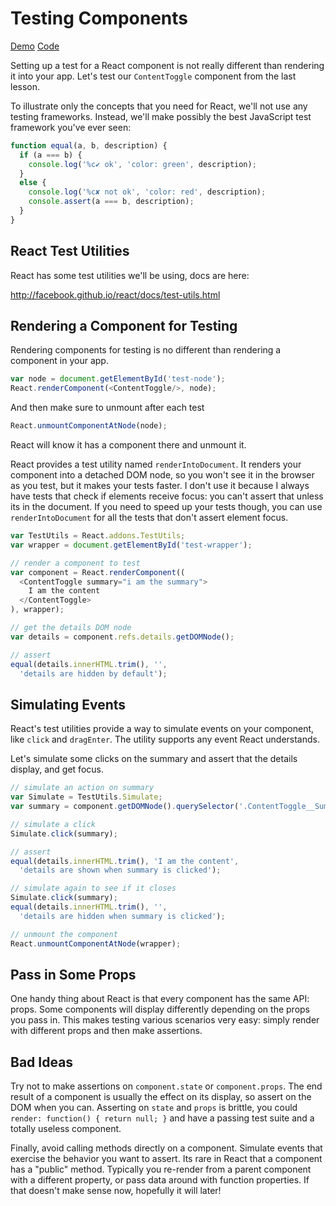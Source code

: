 Testing Components
==================

[Demo](http://rpflorence.github.io/react-training/code/ContentToggler/test-runner.html)
[Code](../code/ContentToggler/tests.js)

Setting up a test for a React component is not really different than
rendering it into your app. Let's test our `ContentToggle` component
from the last lesson.

To illustrate only the concepts that you need for React, we'll not use
any testing frameworks. Instead, we'll make possibly the best JavaScript
test framework you've ever seen:

```js
function equal(a, b, description) {
  if (a === b) {
    console.log('%c✔︎ ok', 'color: green', description);
  }
  else {
    console.log('%c✘ not ok', 'color: red', description);
    console.assert(a === b, description);
  }
}
```

React Test Utilities
--------------------

React has some test utilities we'll be using, docs are here:

http://facebook.github.io/react/docs/test-utils.html

Rendering a Component for Testing
---------------------------------

Rendering components for testing is no different than rendering a
component in your app.

```js
var node = document.getElementById('test-node');
React.renderComponent(<ContentToggle/>, node);
```

And then make sure to unmount after each test

```js
React.unmountComponentAtNode(node);
```

React will know it has a component there and unmount it.

React provides a test utility named `renderIntoDocument`. It renders
your component into a detached DOM node, so you won't see it in the
browser as you test, but it makes your tests faster. I don't use it
because I always have tests that check if elements receive focus: you
can't assert that unless its in the document. If you need to speed up
your tests though, you can use `renderIntoDocument` for all the tests
that don't assert element focus.

```js
var TestUtils = React.addons.TestUtils;
var wrapper = document.getElementById('test-wrapper');

// render a component to test
var component = React.renderComponent((
  <ContentToggle summary="i am the summary">
    I am the content
  </ContentToggle>
), wrapper);

// get the details DOM node
var details = component.refs.details.getDOMNode();

// assert
equal(details.innerHTML.trim(), '',
  'details are hidden by default');
```

Simulating Events
-----------------

React's test utilities provide a way to simulate events on your
component, like `click` and `dragEnter`. The utility supports any event
React understands.

Let's simulate some clicks on the summary and assert that the details
display, and get focus.

```js
// simulate an action on summary
var Simulate = TestUtils.Simulate;
var summary = component.getDOMNode().querySelector('.ContentToggle__Summary');

// simulate a click
Simulate.click(summary);

// assert
equal(details.innerHTML.trim(), 'I am the content',
  'details are shown when summary is clicked');

// simulate again to see if it closes
Simulate.click(summary);
equal(details.innerHTML.trim(), '',
  'details are hidden when summary is clicked');

// unmount the component
React.unmountComponentAtNode(wrapper);
```

Pass in Some Props
------------------

One handy thing about React is that every component has the same API:
props. Some components will display differently depending on the props
you pass in. This makes testing various scenarios very easy: simply
render with different props and then make assertions.

Bad Ideas
---------

Try not to make assertions on `component.state` or `component.props`.
The end result of a component is usually the effect on its display, so
assert on the DOM when you can. Asserting on `state` and `props` is
brittle, you could `render: function() { return null; }` and have a
passing test suite and a totally useless component.

Finally, avoid calling methods directly on a component. Simulate events
that exercise the behavior you want to assert. Its rare in React that a
component has a "public" method. Typically you re-render from a parent
component with a different property, or pass data around with function
properties. If that doesn't make sense now, hopefully it will later!

